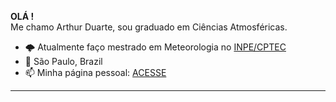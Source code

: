 **OLÁ !**  
Me chamo Arthur Duarte, sou graduado em Ciências Atmosféricas.

- 🌩️ Atualmente faço mestrado em Meteorologia no [INPE/CPTEC](https://www.gov.br/inpe/pt-br)
- :pushpin: São Paulo, Brazil
- 📫 Minha página pessoal: [ACESSE](https://arthurwduart.github.io/arthur-duarte.github.io/)
---
